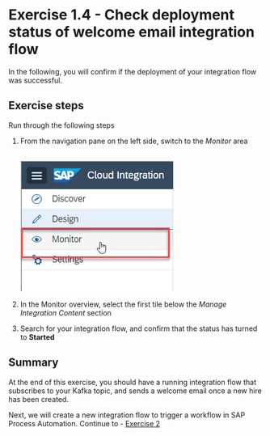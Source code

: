 # Exercise 1.4 - Check deployment status of welcome email integration flow

In the following, you will confirm if the deployment of your integration flow was successful.

## Exercise steps

Run through the following steps
1. From the navigation pane on the left side, switch to the *Monitor* area

    <br>![Design menu](/exercises/ex1/images/01-0015.png)

2. In the Monitor overview, select the first tile below the *Manage Integration Content* section
3. Search for your integration flow, and confirm that the status has turned to **Started**

## Summary

At the end of this exercise, you should have a running integration flow that subscribes to your Kafka topic, and sends a welcome email once a new hire has been created.

Next, we will create a new integration flow to trigger a workflow in SAP Process Automation. Continue to - [Exercise 2](/exercises/ex2)
